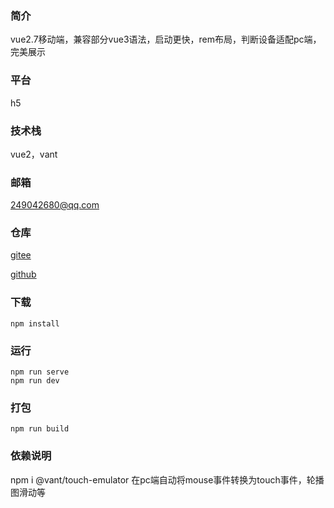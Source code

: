 ### 简介
vue2.7移动端，兼容部分vue3语法，启动更快，rem布局，判断设备适配pc端，完美展示

### 平台
h5

### 技术栈
vue2，vant

### 邮箱
249042680@qq.com

### 仓库
[gitee](https://gitee.com/kangleyunju/vue2_h5)

[github](https://github.com/kangleyunju/vue2_h5)

### 下载
```
npm install
```
### 运行
```
npm run serve
npm run dev
```

### 打包
```
npm run build
```

### 依赖说明
npm i @vant/touch-emulator
在pc端自动将mouse事件转换为touch事件，轮播图滑动等


